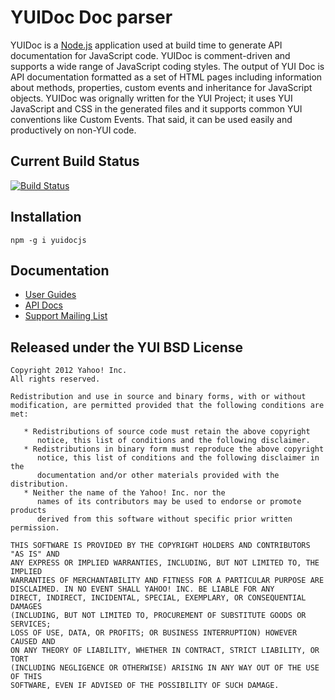 YUIDoc Doc parser
=================

YUIDoc is a [Node.js](http://nodejs.org/) application used at build time to 
generate API documentation for JavaScript code. YUIDoc is comment-driven and supports a wide 
range of JavaScript coding styles. The output of YUI Doc is API documentation formatted as a 
set of HTML pages including information about methods, properties, custom events and 
inheritance for JavaScript objects. YUIDoc was orignally written for the YUI Project;
it uses YUI JavaScript and CSS in the generated files and it supports common YUI 
conventions like Custom Events. That said, it can be used easily and productively on non-YUI code.

Current Build Status
--------------------

[![Build Status](https://secure.travis-ci.org/yui/yuidoc.png?branch=master)](http://travis-ci.org/yui/yuidoc)

Installation
------------

    npm -g i yuidocjs


Documentation
-------------

   * [User Guides](http://yui.github.com/yuidoc/)
   * [API Docs](http://yui.github.com/yuidoc/api/)
   * [Support Mailing List](https://groups.google.com/forum/#!forum/yuidoc)


Released under the YUI BSD License
----------------------------------

    Copyright 2012 Yahoo! Inc.
    All rights reserved.

    Redistribution and use in source and binary forms, with or without
    modification, are permitted provided that the following conditions are met:

       * Redistributions of source code must retain the above copyright
          notice, this list of conditions and the following disclaimer.
       * Redistributions in binary form must reproduce the above copyright
          notice, this list of conditions and the following disclaimer in the
          documentation and/or other materials provided with the distribution.
       * Neither the name of the Yahoo! Inc. nor the
          names of its contributors may be used to endorse or promote products
          derived from this software without specific prior written permission.

    THIS SOFTWARE IS PROVIDED BY THE COPYRIGHT HOLDERS AND CONTRIBUTORS "AS IS" AND
    ANY EXPRESS OR IMPLIED WARRANTIES, INCLUDING, BUT NOT LIMITED TO, THE IMPLIED
    WARRANTIES OF MERCHANTABILITY AND FITNESS FOR A PARTICULAR PURPOSE ARE
    DISCLAIMED. IN NO EVENT SHALL YAHOO! INC. BE LIABLE FOR ANY
    DIRECT, INDIRECT, INCIDENTAL, SPECIAL, EXEMPLARY, OR CONSEQUENTIAL DAMAGES
    (INCLUDING, BUT NOT LIMITED TO, PROCUREMENT OF SUBSTITUTE GOODS OR SERVICES;
    LOSS OF USE, DATA, OR PROFITS; OR BUSINESS INTERRUPTION) HOWEVER CAUSED AND
    ON ANY THEORY OF LIABILITY, WHETHER IN CONTRACT, STRICT LIABILITY, OR TORT
    (INCLUDING NEGLIGENCE OR OTHERWISE) ARISING IN ANY WAY OUT OF THE USE OF THIS
    SOFTWARE, EVEN IF ADVISED OF THE POSSIBILITY OF SUCH DAMAGE.
